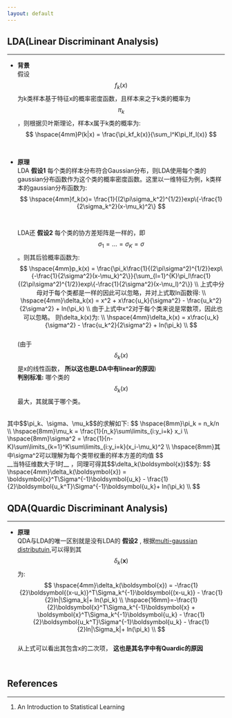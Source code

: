 ```yaml
---
layout: default
---
```


__LDA(Linear Discriminant Analysis)__
----  
---- 
* __背景__     
假设$$f_k(x)$$为k类样本基于特征x的概率密度函数，且样本来之于k类的概率为$$\pi_k$$，则根据贝叶斯理论，样本x属于k类的概率为:      
$$
\hspace{4mm}P(k|x) = \frac{\pi_kf_k(x)}{\sum_l^K\pi_lf_l(x)}
$$    
<br />
    
* __原理__     
LDA __假设1__ 每个类的样本分布符合Gaussian分布，则LDA使用每个类的gaussian分布函数作为这个类的概率密度函数。这里以一维特征为例，k类样本的gaussian分布函数为:    
$$
\hspace{4mm}f_k(x)= \frac{1}{(2\pi\sigma_k^2)^{1/2}}exp\{-\frac{1}{2\sigma_k^2}(x-\mu_k)^2\}
$$<br />    
LDA还 __假设2__ 每个类的协方差矩阵是一样的，即$$\sigma_1 = ... = \sigma_K = \sigma$$。则其后验概率函数为:  
$$
\hspace{4mm}p_k(x) = \frac{\pi_k\frac{1}{(2\pi\sigma^2)^{1/2}}exp\{-\frac{1}{2\sigma^2}(x-\mu_k)^2\}}{\sum_{l=1}^{K}\pi_l\frac{1}{(2\pi\sigma^2)^{1/2}}exp\{-\frac{1}{2\sigma^2}(x-\mu_l)^2\}} \\
上式中分母对于每个类都是一样的因此可以忽略，并对上式取ln函数得:  \\
\hspace{4mm}\delta_k(x) = x^2 + x\frac{u_k}{\sigma^2} - \frac{u_k^2}{2\sigma^2} + ln(\pi_k) \\
由于上式中x^2对于每个类来说是常数项，因此也可以忽略。 则\delta_k(x)为:   \\
\hspace{4mm}\delta_k(x) = x\frac{u_k}{\sigma^2} - \frac{u_k^2}{2\sigma^2} + ln(\pi_k) \\
$$      
(由于$$\delta_k(x)$$是x的线性函数， __所以这也是LDA中有linear的原因__)    
__判别标准:__ 哪个类的$$\delta_k(x)$$最大，其就属于哪个类。         
<br />
其中$$\pi_k、\sigma、\mu_k$$的求解如下:    
$$
\hspace{8mm}\pi_k = n_k/n  \\
\hspace{8mm}\mu_k = \frac{1}{n_k}\sum\limits_{i:y_i=k} x_i  \\ 
\hspace{8mm}\sigma^2 = \frac{1}{n-K}\sum\limits_{k=1}^K\sum\limits_{i:y_i=k}(x_i-\mu_k)^2  \\
\hspace{8mm}其中\sigma^2可以理解为每个类带权重的样本方差的均值
$$          
<br />
__当特征维数大于1时__ ，同理可得其$$\delta_k(\boldsymbol{x})$$为:    
$$
\hspace{4mm}\delta_k(\boldsymbol{x}) = \boldsymbol{x}^T\Sigma^{-1}\boldsymbol{u_k} - \frac{1}{2}\boldsymbol{u_k^T}\Sigma^{-1}\boldsymbol{u_k}+ ln(\pi_k) \\
$$


__QDA(Quardic Discriminant Analysis)__
----    
---- 
* __原理__    
QDA与LDA的唯一区别就是没有LDA的 __假设2__ , 根据[multi-gaussian distributuin](../foundation/gauss-distribution.html#multivariate-formular),可以得到其$$\delta_k(\boldsymbol{x})$$为:    
$$
\hspace{4mm}\delta_k(\boldsymbol{x}) = -\frac{1}{2}\boldsymbol{(x-u_k)}^T\Sigma_k^{-1}\boldsymbol{(x-u_k)} - \frac{1}{2}ln|\Sigma_k|+ ln(\pi_k) \\
\hspace{16mm}=-\frac{1}{2}\boldsymbol{x}^T\Sigma_k^{-1}\boldsymbol{x} +  \boldsymbol{x}^T\Sigma_k^{-1}\boldsymbol{u_k} - \frac{1}{2}\boldsymbol{u_k^T}\Sigma^{-1}\boldsymbol{u_k} - \frac{1}{2}ln|\Sigma_k|+ ln(\pi_k) \\
$$    
从上式可以看出其包含x的二次项， __这也是其名字中有Quardic的原因__    
<br />

__References__
----------------    
---    
1. An Introduction to Statistical Learning




